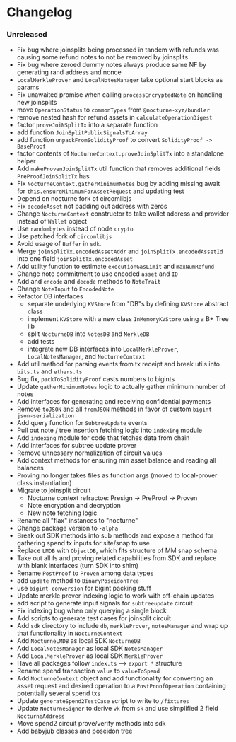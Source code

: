 # Changelog

### Unreleased

- Fix bug where joinsplits being processed in tandem with refunds was causing some refund notes to not be removed by joinsplits
- Fix bug where zeroed dummy notes always produce same NF by generating rand address and nonce
- `LocalMerkleProver` and `LocalNotesManager` take optional start blocks as params
- Fix unawaited promise when calling `processEncryptedNote` on handling new joinsplits
- move `OperationStatus` to `commonTypes` from `@nocturne-xyz/bundler`
- remove nested hash for refund assets in `calculateOperationDigest`
- factor `proveJoiNSplitTx` into a separate function
- add function `JoinSplitPublicSignalsToArray`
- add function `unpackFromSolidityProof` to convert `SolidityProof -> BaseProof`
- factor contents of `NocturneContext.proveJoinSplitTx` into a standalone helper
- Add `makeProvenJoinSplitTx` util function that removes additional fields `PreProofJoinSplitTx` has
- Fix `NocturneContext.gatherMinimumNotes` bug by adding missing await for `this.ensureMinimumForAssetRequest` and updating test
- Depend on nocturne fork of circomlibjs
- Fix `decodeAsset` not padding out address with zeros
- Change `NocturneContext` constructor to take wallet address and provider instead of `Wallet` object
- Use `randombytes` instead of node `crypto`
- Use patched fork of `circomlibjs`
- Avoid usage of `Buffer` in `sdk`.
- Merge `joinSplitTx.encodedAssetAddr` and `joinSplitTx.encodedAssetId` into one field `joinSplitTx.encodedAsset`
- Add utility function to estimate `executionGasLimit` and `maxNumRefund`
- Change note commitment to use encoded `asset` and `ID`
- Add and `encode` and `decode` methods to `NoteTrait`
- Change `NoteInput` to `EncodedNote`
- Refactor DB interfaces
  - separate underlying `KVStore` from "DB"s by defining `KVStore` abstract class
  - implement `KVStore` with a new class `InMemoryKVStore` using a B+ Tree lib
  - split `NocturneDB` into `NotesDB` and `MerkleDB`
  - add tests
  - integrate new DB interfaces into `LocalMerkleProver`, `LocalNotesManager`, and `NocturneContext`
- Add util method for parsing events from tx receipt and break utils into `bits.ts` and `ethers.ts`
- Bug fix, `packToSolidityProof` casts numbers to bigints
- Update `gatherMinimumNotes` logic to actually gather minimum number of notes
- Add interfaces for generating and receiving confidential payments
- Remove `toJSON` and all `fromJSON` methods in favor of custom `bigint-json-serialization`
- Add query function for `SubtreeUpdate` events
- Pull out note / tree insertion fetching logic into `indexing` module
- Add `indexing` module for code that fetches data from chain
- Add interfaces for subtree update prover
- Remove unnessary normalization of circuit values
- Add context methods for ensuring min asset balance and reading all balances
- Proving no longer takes files as function args (moved to local-prover class instantiation)
- Migrate to joinsplit circuit
  - Nocturne context refractoe: Presign -> PreProof -> Proven
  - Note encryption and decryption
  - New note fetching logic
- Rename all "flax" instances to "nocturne"
- Change package version to `-alpha`
- Break out SDK methods into sub methods and expose a method for gathering spend tx inputs for site/snap to use
- Replace `LMDB` with `ObjectDB`, which fits structure of MM snap schema
- Take out all fs and proving related capabilities from SDK and replace with blank interfaces (turn SDK into shim)
- Rename `PostProof` to `Proven` among data types
- add `update` method to `BinaryPoseidonTree`
- use `bigint-conversion` for bigint packing stuff
- Update merkle prover indexing logic to work with off-chain updates
- add script to generate input signals for `subtreeupdate` circuit
- Fix indexing bug when only querying a single block
- Add scripts to generate test cases for joinsplit circuit
- Add `sdk` directory to include `db`, `merkleProver`, `notesManager` and wrap up that functionality in `NocturneContext`
- Add `NocturneLMDB` as local SDK `NocturneDB`
- Add `LocalNotesManager` as local SDK `NotesManager`
- Add `LocalMerkleProver` as local SDK `MerkleProver`
- Have all packages follow `index.ts` --> `export *` structure
- Rename spend transaction `value` to `valueToSpend`
- Add `NocturneContext` object and add functionality for converting an asset request and desired operation to a `PostProofOperation` containing potentially several spend txs
- Update `generateSpend2TestCase` script to write to `/fixtures`
- Update `NocturneSigner` to derive `vk` from `sk` and use simplified 2 field `NocturneAddress`
- Move spend2 circuit prove/verify methods into sdk
- Add babyjub classes and poseidon tree
